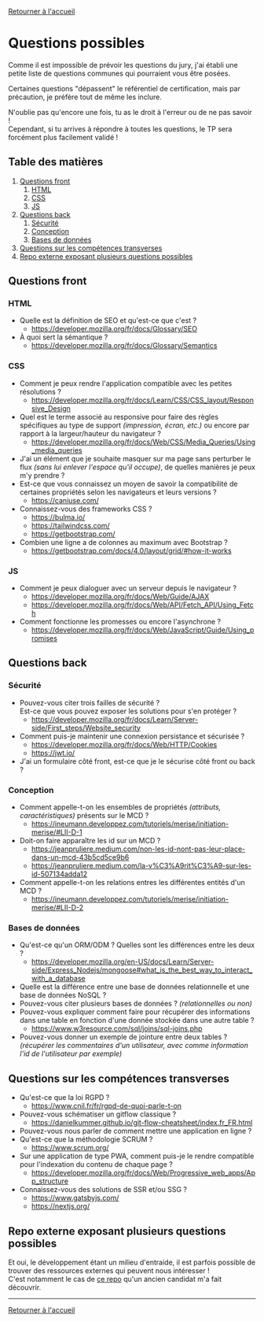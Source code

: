 [Retourner à l'accueil](./readme.md)

# Questions possibles

Comme il est impossible de prévoir les questions du jury, j'ai établi une petite liste de questions communes qui pourraient vous être posées.

Certaines questions "dépassent" le référentiel de certification, mais par précaution, je préfère tout de même les inclure.

N'oublie pas qu'encore une fois, tu as le droit à l'erreur ou de ne pas savoir !  
Cependant, si tu arrives à répondre à toutes les questions, le TP sera forcément plus facilement validé !

## Table des matières

1. [Questions front](#questions-front)
   1. [HTML](#html)
   2. [CSS](#css)
   3. [JS](#js)
2. [Questions back](#questions-back)
   1. [Sécurité](#sécurité)
   2. [Conception](#conception)
   3. [Bases de données](#bases-de-donnes)
3. [Questions sur les compétences transverses](#questions-sur-les-compétences-transverses)
4. [Repo externe exposant plusieurs questions possibles](#repo-externe-exposant-plusieurs-questions-possibles)

## Questions front

### HTML

- Quelle est la définition de SEO et qu'est-ce que c'est ?
  - https://developer.mozilla.org/fr/docs/Glossary/SEO
- À quoi sert la sémantique ?
  - https://developer.mozilla.org/fr/docs/Glossary/Semantics

### CSS

- Comment je peux rendre l'application compatible avec les petites résolutions ?
  - https://developer.mozilla.org/fr/docs/Learn/CSS/CSS_layout/Responsive_Design
- Quel est le terme associé au responsive pour faire des règles spécifiques au type de support
  _(impression, écran, etc.)_ ou encore par rapport à la largeur/hauteur du navigateur ?
  - https://developer.mozilla.org/fr/docs/Web/CSS/Media_Queries/Using_media_queries
- J'ai un élément que je souhaite masquer sur ma page sans perturber le flux
  _(sans lui enlever l'espace qu'il occupe)_, de quelles manières je peux m'y prendre ?
- Est-ce que vous connaissez un moyen de savoir la compatibilité de certaines propriétés selon les navigateurs
  et leurs versions ?
  - https://caniuse.com/
- Connaissez-vous des frameworks CSS ?
  - https://bulma.io/
  - https://tailwindcss.com/
  - https://getbootstrap.com/
- Combien une ligne a de colonnes au maximum avec Bootstrap ?
  - https://getbootstrap.com/docs/4.0/layout/grid/#how-it-works

### JS

- Comment je peux dialoguer avec un serveur depuis le navigateur ?
  - https://developer.mozilla.org/fr/docs/Web/Guide/AJAX
  - https://developer.mozilla.org/fr/docs/Web/API/Fetch_API/Using_Fetch
- Comment fonctionne les promesses ou encore l'asynchrone ?
  - https://developer.mozilla.org/fr/docs/Web/JavaScript/Guide/Using_promises

## Questions back

### Sécurité

- Pouvez-vous citer trois failles de sécurité ?  
  Est-ce que vous pouvez exposer les solutions pour s'en protéger ?
  - https://developer.mozilla.org/fr/docs/Learn/Server-side/First_steps/Website_security
- Comment puis-je maintenir une connexion persistance et sécurisée ?
  - https://developer.mozilla.org/fr/docs/Web/HTTP/Cookies
  - https://jwt.io/
- J'ai un formulaire côté front, est-ce que je le sécurise côté front ou back ?

### Conception

- Comment appelle-t-on les ensembles de propriétés _(attributs, caractéristiques)_ présents sur le MCD ?
  - https://ineumann.developpez.com/tutoriels/merise/initiation-merise/#LII-D-1
- Doit-on faire apparaître les id sur un MCD ?
  - https://jeanpruliere.medium.com/non-les-id-nont-pas-leur-place-dans-un-mcd-43b5cd5ce9b6
  - https://jeanpruliere.medium.com/la-v%C3%A9rit%C3%A9-sur-les-id-507134adda12
- Comment appelle-t-on les relations entres les différentes entités d'un MCD ?
  - https://ineumann.developpez.com/tutoriels/merise/initiation-merise/#LII-D-2

### Bases de données

- Qu'est-ce qu'un ORM/ODM ? Quelles sont les différences entre les deux ?
  - https://developer.mozilla.org/en-US/docs/Learn/Server-side/Express_Nodejs/mongoose#what_is_the_best_way_to_interact_with_a_database
- Quelle est la différence entre une base de données relationnelle et une base de données NoSQL ?
- Pouvez-vous citer plusieurs bases de données ? _(relationnelles ou non)_
- Pouvez-vous expliquer comment faire pour récupérer des informations dans une table en fonction d'une donnée stockée
  dans une autre table ?
  - https://www.w3resource.com/sql/joins/sql-joins.php
- Pouvez-vous donner un exemple de jointure entre deux tables ?
  _(récupérer les commentaires d'un utilisateur, avec comme information l'id de l'utilisateur par exemple)_

## Questions sur les compétences transverses

- Qu'est-ce que la loi RGPD ?
  - https://www.cnil.fr/fr/rgpd-de-quoi-parle-t-on
- Pouvez-vous schématiser un gitflow classique ?
  - https://danielkummer.github.io/git-flow-cheatsheet/index.fr_FR.html
- Pouvez-vous nous parler de comment mettre une application en ligne ?
- Qu'est-ce que la méthodologie SCRUM ?
  - https://www.scrum.org/
- Sur une application de type PWA, comment puis-je le rendre compatible pour l'indexation du contenu de chaque page ?
  - https://developer.mozilla.org/fr/docs/Web/Progressive_web_apps/App_structure
- Connaissez-vous des solutions de SSR et/ou SSG ?
  - https://www.gatsbyjs.com/
  - https://nextjs.org/

## Repo externe exposant plusieurs questions possibles

Et oui, le développement étant un milieu d'entraide, il est parfois possible de trouver des ressources externes qui peuvent nous intéresser !  
C'est notamment le cas de [ce repo](https://github.com/simplonco/questions-devweb) qu'un ancien candidat m'a fait découvrir.

---

[Retourner à l'accueil](./readme.md)
